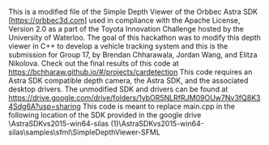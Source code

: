 This is a modified file of the Simple Depth Viewer of the Orbbec Astra SDK [https://orbbec3d.com] used in compliance with the Apache License, Version 2.0 as a part of the Toyota Innovation Challenge hosted by the University of Waterloo.
 The goal of this hackathon was to modify this depth viewer in C++ to develop a vehicle tracking system and this is the submission for Group 17, by Brendan Chharawala, Jordan Wang, and Elitza Nikolova. Check out the final results of this code at https://bchharaw.github.io/#/projects/cardetection
This code requires an Astra SDK compatible depth camera, the Astra SDK, and the associated desktop drivers. The unmodified SDK and drivers can be found at https://drive.google.com/drive/folders/1ybOR5NLRfRJM09OUw7Nv3fQ8K34Sdg6A?usp=sharing
This code is meant to replace main.cpp in the following location of the SDK provided in the google drive \AstraSDKvs2015-win64-silas (1)\AstraSDKvs2015-win64-silas\samples\sfml\SimpleDepthViewer-SFML
